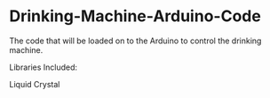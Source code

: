 # Drinking-Machine-Arduino-Code
The code that will be loaded on to the Arduino to control the drinking machine.


Libraries Included:

Liquid Crystal

